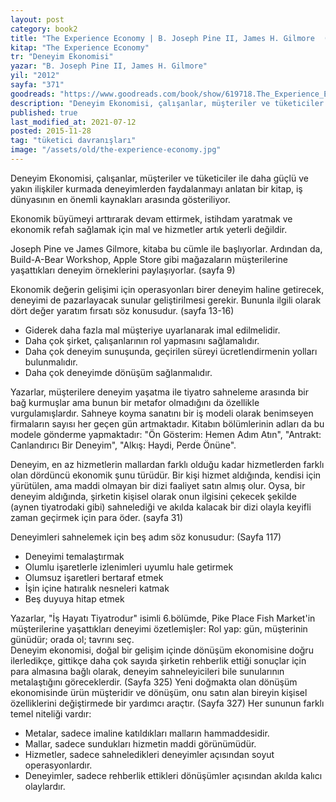 ```yaml
---
layout: post  
category: book2  
title: "The Experience Economy | B. Joseph Pine II, James H. Gilmore  (Kitap)"  
kitap: "The Experience Economy"  
tr: "Deneyim Ekonomisi"  
yazar: "B. Joseph Pine II, James H. Gilmore"  
yil: "2012"  
sayfa: "371"  
goodreads: "https://www.goodreads.com/book/show/619718.The_Experience_Economy"
description: "Deneyim Ekonomisi, çalışanlar, müşteriler ve tüketiciler ile daha güçlü ve yakın ilişkiler kurmada deneyimlerden faydalanmayı anlatiyor."
published: true
last_modified_at: 2021-07-12
posted: 2015-11-28
tag: "tüketici davranışları"
image: "/assets/old/the-experience-economy.jpg"
---
```


Deneyim Ekonomisi, çalışanlar, müşteriler ve tüketiciler ile daha güçlü ve yakın ilişkiler kurmada deneyimlerden faydalanmayı anlatan bir kitap, iş dünyasının en önemli kaynakları arasında gösteriliyor.   
  
Ekonomik büyümeyi arttırarak devam ettirmek, istihdam yaratmak ve ekonomik refah sağlamak için mal ve hizmetler artık yeterli değildir.  
  
Joseph Pine ve James Gilmore, kitaba bu cümle ile başlıyorlar. Ardından da, Build-A-Bear Workshop, Apple Store gibi mağazaların müşterilerine yaşattıkları deneyim örneklerini paylaşıyorlar. (sayfa 9)  
  
Ekonomik değerin gelişimi için operasyonları birer deneyim haline getirecek, deneyimi de pazarlayacak sunular geliştirilmesi gerekir. Bununla ilgili olarak dört değer yaratım fırsatı söz konusudur. (sayfa 13-16)  
-   Giderek daha fazla mal müşteriye uyarlanarak imal edilmelidir.
-   Daha çok şirket, çalışanlarının rol yapmasını sağlamalıdır.
-   Daha çok deneyim sunuşunda, geçirilen süreyi ücretlendirmenin yolları bulunmalıdır.
-   Daha çok deneyimde dönüşüm sağlanmalıdır.

Yazarlar, müşterilere deneyim yaşatma ile tiyatro sahneleme arasında bir bağ kurmuşlar ama bunun bir metafor olmadığını da özellikle vurgulamışlardır. Sahneye koyma sanatını bir iş modeli olarak benimseyen firmaların sayısı her geçen gün artmaktadır. Kitabın bölümlerinin adları da bu modele gönderme yapmaktadır: "Ön Gösterim: Hemen Adım Atın", "Antrakt: Canlandırıcı Bir Deneyim", "Alkış: Haydi, Perde Önüne".  
  
Deneyim, en az hizmetlerin mallardan farklı olduğu kadar hizmetlerden farklı olan dördüncü ekonomik şunu türüdür. Bir kişi hizmet aldığında, kendisi için yürütülen, ama maddi olmayan bir dizi faaliyet satın almış olur. Oysa, bir deneyim aldığında, şirketin kişisel olarak onun ilgisini çekecek şekilde (aynen tiyatrodaki gibi) sahnelediği ve akılda kalacak bir dizi olayla keyifli zaman geçirmek için para öder. (sayfa 31)  
  
Deneyimleri sahnelemek için beş adım söz konusudur: (Sayfa 117)  
-   Deneyimi temalaştırmak
-   Olumlu işaretlerle izlenimleri uyumlu hale getirmek
-   Olumsuz işaretleri bertaraf etmek
-   İşin içine hatıralık nesneleri katmak
-   Beş duyuya hitap etmek

Yazarlar, "İş Hayatı Tiyatrodur" isimli 6.bölümde, Pike Place Fish Market'in müşterilerine yaşattıkları deneyimi özetlemişler: Rol yap: gün, müşterinin günüdür; orada ol; tavrını seç.  
Deneyim ekonomisi, doğal bir gelişim içinde dönüşüm ekonomisine doğru ilerledikçe, gittikçe daha çok sayıda şirketin rehberlik ettiği sonuçlar için para almasına bağlı olarak, deneyim sahneleyicileri bile sunularının metalaştığını göreceklerdir. (Sayfa 325) Yeni doğmakta olan dönüşüm ekonomisinde ürün müşteridir ve dönüşüm, onu satın alan bireyin kişisel özelliklerini değiştirmede bir yardımcı araçtır. (Sayfa 327) Her sununun farklı temel niteliği vardır:  
-   Metalar, sadece imaline katıldıkları malların hammaddesidir.
-   Mallar, sadece sundukları hizmetin maddi görünümüdür.
-   Hizmetler, sadece sahneledikleri deneyimler açısından soyut operasyonlardır.
-   Deneyimler, sadece rehberlik ettikleri dönüşümler açısından akılda kalıcı olaylardır.
